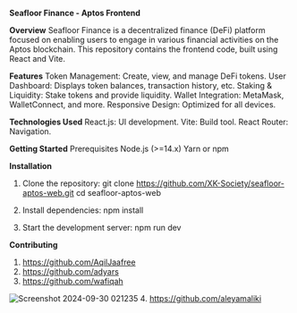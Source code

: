 **Seafloor Finance - Aptos Frontend**

**Overview**
Seafloor Finance is a decentralized finance (DeFi) platform focused on enabling users to engage in various financial activities on the Aptos blockchain. This repository contains the frontend code, built using React and Vite.

**Features**
Token Management: Create, view, and manage DeFi tokens.
User Dashboard: Displays token balances, transaction history, etc.
Staking & Liquidity: Stake tokens and provide liquidity.
Wallet Integration: MetaMask, WalletConnect, and more.
Responsive Design: Optimized for all devices.

**Technologies Used**
React.js: UI development.
Vite: Build tool.
React Router: Navigation.

**Getting Started**
Prerequisites
Node.js (>=14.x)
Yarn or npm

**Installation**
1. Clone the repository:
git clone https://github.com/XK-Society/seafloor-aptos-web.git
cd seafloor-aptos-web

2. Install dependencies:
npm install

3. Start the development server:
npm run dev

**Contributing**
1. https://github.com/AqilJaafree
2. https://github.com/adyars
3. https://github.com/wafiqah

![Screenshot 2024-09-30 021235](https://github.com/user-attachments/assets/a151d8c3-19a8-46fe-b4e7-97855c9ededd)
4. https://github.com/aleyamaliki
